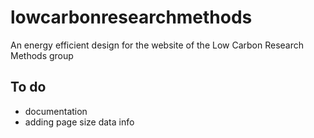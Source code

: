 # lowcarbonresearchmethods
An energy efficient design for the website of the Low Carbon Research Methods group


## To do
* documentation
* adding page size data info